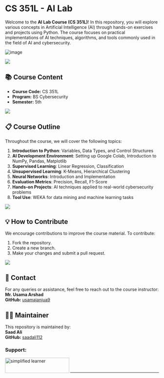 # CS 351L - AI Lab 


Welcome to the **AI Lab Course (CS 351L)**! In this repository, you will explore various concepts in Artificial Intelligence (AI) through hands-on exercises and projects using Python. The course focuses on practical implementations of AI techniques, algorithms, and tools commonly used in the field of AI and cybersecurity.

![image](https://github.com/user-attachments/assets/80e2839b-29aa-48fb-bc90-1bc8ae7c0cec)

<img src="https://user-images.githubusercontent.com/73097560/115834477-dbab4500-a447-11eb-908a-139a6edaec5c.gif">

## 📚 **Course Content**

- **Course Code:** CS 351L  
- **Program:** BS Cybersecurity  
- **Semester:** 5th  

<img src="https://user-images.githubusercontent.com/73097560/115834477-dbab4500-a447-11eb-908a-139a6edaec5c.gif">

## 📋 **Course Outline**

Throughout the course, we will cover the following topics:

1. **Introduction to Python**: Variables, Data Types, and Control Structures
2. **AI Development Environment**: Setting up Google Colab, Introduction to NumPy, Pandas, Matplotlib
3. **Supervised Learning**: Linear Regression, Classification
4. **Unsupervised Learning**: K-Means, Hierarchical Clustering
5. **Neural Networks**: Introduction and Implementation
6. **Evaluation Metrics**: Precision, Recall, F1-Score
7. **Hands-on Projects**: AI techniques applied to real-world cybersecurity problems
8. **Tool Use**: WEKA for data mining and machine learning tasks

<img src="https://user-images.githubusercontent.com/73097560/115834477-dbab4500-a447-11eb-908a-139a6edaec5c.gif">


## 💡 **How to Contribute**

We encourage contributions to improve the course material. To contribute:

1. Fork the repository.
2. Create a new branch.
3. Make your changes and submit a pull request.

<img src="https://user-images.githubusercontent.com/73097560/115834477-dbab4500-a447-11eb-908a-139a6edaec5c.gif">

## 📧 **Contact**

For any queries or assistance, feel free to reach out to the course instructor:  
**Mr. Usama Arshad**  
**GitHub:** [usamajanjua9](https://github.com/usamajanjua9)


## 🙋‍♂️ **Maintainer**

This repository is maintained by:  
**Saad Ali**  
**GitHub:** [saadali112](https://github.com/saadali112)

<h3 align="left">Support:</h3>
<p><a href="https://www.buymeacoffee.com/simplified"> <img align="left" src="https://cdn.buymeacoffee.com/buttons/v2/default-yellow.png" height="50" width="210" alt="simplified learner" /></a></p><br><br>

---
